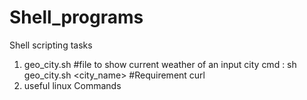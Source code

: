 # Shell_programs
Shell scripting tasks
1. geo_city.sh #file to show current weather of an input city
  cmd : sh geo_city.sh <city_name> #Requirement curl 
2. useful linux Commands
